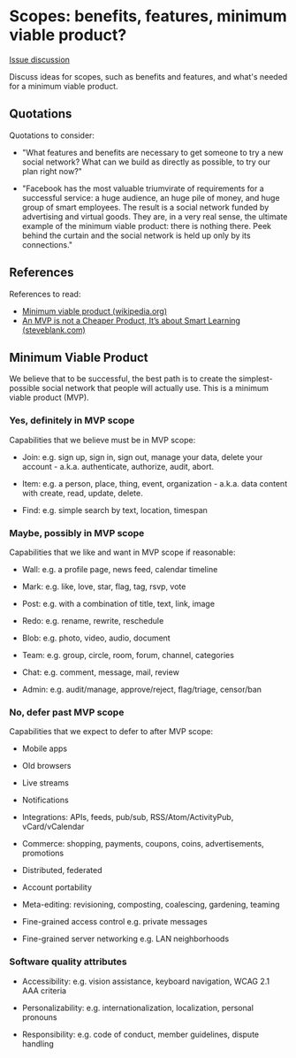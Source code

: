 # Scopes: benefits, features, minimum viable product?

[Issue discussion](https://github.com/joelparkerhenderson/social_network_plan/issues/3)

Discuss ideas for scopes, such as benefits and features, and what's needed for a minimum viable product.


## Quotations

Quotations to consider:

* "What features and benefits are necessary to get someone to try a new social network? What can we build as directly as possible, to try our plan right now?"

* "Facebook has the most valuable triumvirate of requirements for a successful service: a huge audience, an huge pile of money, and huge group of smart employees. The result is a social network funded by advertising and virtual goods. They are, in a very real sense, the ultimate example of the minimum viable product: there is nothing there. Peek behind the curtain and the social network is held up only by its connections."


## References

References to read:

* [Minimum viable product (wikipedia.org)](https://en.wikipedia.org/wiki/Minimum_viable_product)
* [An MVP is not a Cheaper Product, It’s about Smart Learning (steveblank.com)](https://steveblank.com/2013/07/22/an-mvp-is-not-a-cheaper-product-its-about-smart-learning/)


## Minimum Viable Product

We believe that to be successful, the best path is to create the simplest-possible social network that people will actually use. This is a minimum viable product (MVP).


### Yes, definitely in MVP scope

Capabilities that we believe must be in MVP scope:

* Join: e.g. sign up, sign in, sign out, manage your data, delete your account - a.k.a. authenticate, authorize, audit, abort.

* Item: e.g. a person, place, thing, event, organization - a.k.a. data content with create, read, update, delete.

* Find: e.g. simple search by text, location, timespan


### Maybe, possibly in MVP scope

Capabilities that we like and want in MVP scope if reasonable:

* Wall: e.g. a profile page, news feed, calendar timeline

* Mark: e.g. like, love, star, flag, tag, rsvp, vote

* Post: e.g. with a combination of title, text, link, image

* Redo: e.g. rename, rewrite, reschedule

* Blob: e.g. photo, video, audio, document

* Team: e.g. group, circle, room, forum, channel, categories

* Chat: e.g. comment, message, mail, review

* Admin: e.g. audit/manage, approve/reject, flag/triage, censor/ban


### No, defer past MVP scope

Capabilities that we expect to defer to after MVP scope:

* Mobile apps

* Old browsers

* Live streams

* Notifications

* Integrations: APIs, feeds, pub/sub, RSS/Atom/ActivityPub, vCard/vCalendar

* Commerce: shopping, payments, coupons, coins, advertisements, promotions

* Distributed, federated

* Account portability

* Meta-editing: revisioning, composting, coalescing, gardening, teaming

* Fine-grained access control e.g. private messages

* Fine-grained server networking e.g. LAN neighborhoods


### Software quality attributes

* Accessibility: e.g. vision assistance, keyboard navigation, WCAG 2.1 AAA criteria

* Personalizability: e.g. internationalization, localization, personal pronouns

* Responsibility: e.g. code of conduct, member guidelines, dispute handling
